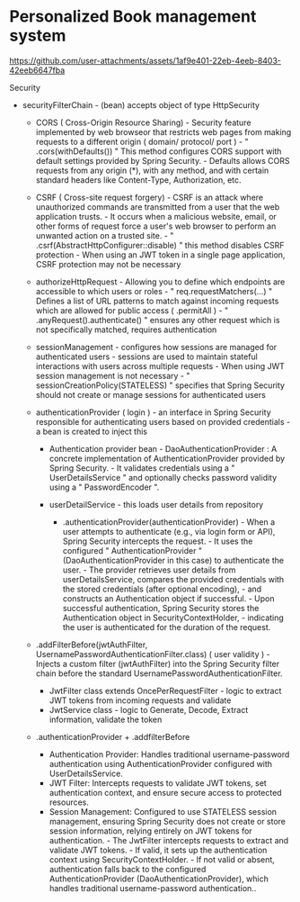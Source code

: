# Personalized Book management system 

https://github.com/user-attachments/assets/1af9e401-22eb-4eeb-8403-42eeb6647fba

Security

  - securityFilterChain - (bean) accepts object of type HttpSecurity
    
    - CORS ( Cross-Origin Resource Sharing)
              - Security feature implemented by web browseor that restricts web pages from making requests to a different origin ( domain/ protocol/ port )
              - " .cors(withDefaults()) " This method configures CORS support with default settings provided by Spring Security.
              - Defaults allows CORS requests from any origin (*), with any method, and with certain standard headers like Content-Type, Authorization, etc.

    - CSRF ( Cross-site request forgery)
              - CSRF is an attack where unauthorized commands are transmitted from a user that the web application trusts.
              - It occurs when a malicious website, email, or other forms of request force a user's web browser to perform an unwanted action on a trusted site.
              - " .csrf(AbstractHttpConfigurer::disable) " this method disables CSRF protection
              - When using an JWT token in a single page application, CSRF protection may not be necessary

    - authorizeHttpRequest
              - Allowing you to define which endpoints are accessible to which users or roles
              - " req.requestMatchers(...) " Defines a list of URL patterns to match against incoming requests which are allowed for public access ( .permitAll )
              - " .anyRequest().authenticate() " ensures any other request which is not specifically matched, requires authentication

    - sessionManagement
              - configures how sessions are managed for authenticated users
              - sessions are used to maintain stateful interactions with users across multiple requests
              - When using JWT session management is not necessary
              - " sessionCreationPolicy(STATELESS) " specifies that Spring Security should not create or manage sessions for authenticated users

    - authenticationProvider ( login )
              - an interface in Spring Security responsible for authenticating users based on provided credentials
              - a bean is created to inject this
      
         - Authentication provider bean
                  - DaoAuthenticationProvider : A concrete implementation of AuthenticationProvider provided by Spring Security.
                  - It validates credentials using a " UserDetailsService " and optionally checks password validity using a " PasswordEncoder ".
         - userDetailService
                  - this loads user details from repository

              - .authenticationProvider(authenticationProvider)
                    - When a user attempts to authenticate (e.g., via login form or API), Spring Security intercepts the request.
                    - It uses the configured " AuthenticationProvider " (DaoAuthenticationProvider in this case) to authenticate the user.
                    - The provider retrieves user details from userDetailsService, compares the provided credentials with the stored credentials (after optional encoding),
                    - and constructs an Authentication object if successful.
                    - Upon successful authentication, Spring Security stores the Authentication object in SecurityContextHolder,
                    - indicating the user is authenticated for the duration of the request.

    - .addFilterBefore(jwtAuthFilter, UsernamePasswordAuthenticationFilter.class) ( user validity )
              - Injects a custom filter (jwtAuthFilter) into the Spring Security filter chain before the standard UsernamePasswordAuthenticationFilter.

         - JwtFilter class extends OncePerRequestFilter
                    - logic to extract JWT tokens from incoming requests and validate
         - JwtService class
                    - logic to Generate, Decode, Extract information, validate the token

    - .authenticationProvider + .addfilterBefore
         - Authentication Provider: Handles traditional username-password authentication using AuthenticationProvider configured with UserDetailsService.
         - JWT Filter: Intercepts requests to validate JWT tokens, set authentication context, and ensure secure access to protected resources.
         - Session Management: Configured to use STATELESS session management, ensuring Spring Security does not create or store session information, relying entirely on JWT tokens for authentication.
               -  The JwtFilter intercepts requests to extract and validate JWT tokens.
               - If valid, it sets up the authentication context using SecurityContextHolder.
               - If not valid or absent, authentication falls back to the configured AuthenticationProvider (DaoAuthenticationProvider), which handles traditional username-password authentication..






















      
